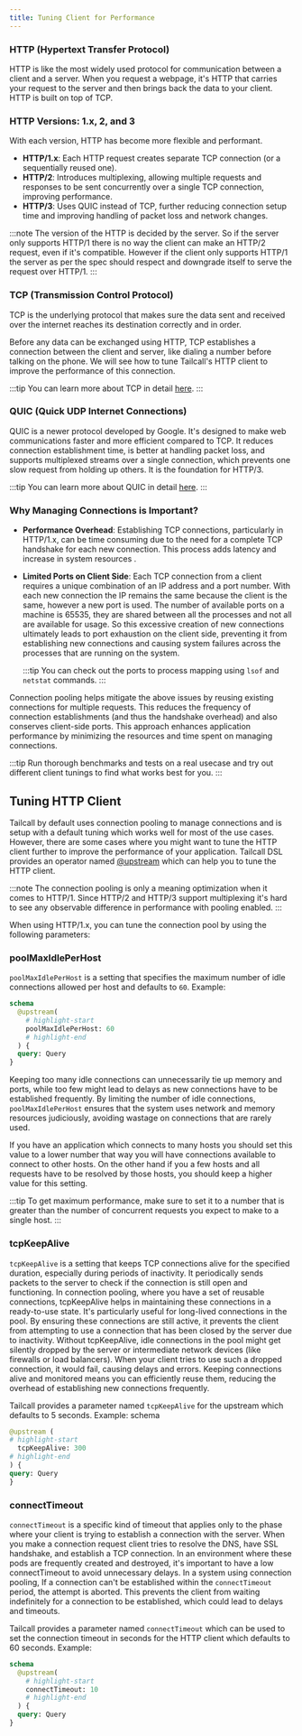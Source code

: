 ```yaml
---
title: Tuning Client for Performance
---
```


### HTTP (Hypertext Transfer Protocol)

HTTP is like the most widely used protocol for communication between a client and a server. When you request a webpage, it's HTTP that carries your request to the server and then brings back the data to your client. HTTP is built on top of TCP.

### HTTP Versions: 1.x, 2, and 3

With each version, HTTP has become more flexible and performant.

- **HTTP/1.x**: Each HTTP request creates separate TCP connection (or a sequentially reused one).
- **HTTP/2**:
  Introduces multiplexing, allowing multiple requests and responses to be sent concurrently over a single TCP connection, improving performance.
- **HTTP/3**:
  Uses QUIC instead of TCP, further reducing connection setup time and improving handling of packet loss and network changes.

:::note
The version of the HTTP is decided by the server. So if the server only supports HTTP/1 there is no way the client can make an HTTP/2 request, even if it's compatible. However if the client only supports HTTP/1 the server as per the spec should respect and downgrade itself to serve the request over HTTP/1.
:::

### TCP (Transmission Control Protocol)

TCP is the underlying protocol that makes sure the data sent and received over the internet reaches its destination correctly and in order.

Before any data can be exchanged using HTTP, TCP establishes a connection between the client and server, like dialing a number before talking on the phone. We will see how to tune Tailcall's HTTP client to improve the performance of this connection.

:::tip
You can learn more about TCP in detail [here](https://www.techtarget.com/searchnetworking/definition/TCP).
:::

### QUIC (Quick UDP Internet Connections)

QUIC is a newer protocol developed by Google. It's designed to make web communications faster and more efficient compared to TCP. It reduces connection establishment time, is better at handling packet loss, and supports multiplexed streams over a single connection, which prevents one slow request from holding up others. It is the foundation for HTTP/3.

:::tip
You can learn more about QUIC in detail [here](https://blog.cloudflare.com/the-road-to-quic).
:::

### Why Managing Connections is Important?

- **Performance Overhead**:
  Establishing TCP connections, particularly in HTTP/1.x, can be time consuming due to the need for a complete TCP handshake for each new connection. This process adds latency and increase in system resources .

- **Limited Ports on Client Side**:
  Each TCP connection from a client requires a unique combination of an IP address and a port number. With each new connection the IP remains the same because the client is the same, however a new port is used. The number of available ports on a machine is 65535, they are shared between all the processes and not all are available for usage. So this excessive creation of new connections ultimately leads to port exhaustion on the client side, preventing it from establishing new connections and causing system failures across the processes that are running on the system.

  :::tip
  You can check out the ports to process mapping using `lsof` and `netstat` commands.
  :::

Connection pooling helps mitigate the above issues by reusing existing connections for multiple requests. This reduces the frequency of connection establishments (and thus the handshake overhead) and also conserves client-side ports. This approach enhances application performance by minimizing the resources and time spent on managing connections.

:::tip
Run thorough benchmarks and tests on a real usecase and try out different client tunings to find what works best for you.
:::

## Tuning HTTP Client

Tailcall by default uses connection pooling to manage connections and is setup with a default tuning which works well for most of the use cases. However, there are some cases where you might want to tune the HTTP client further to improve the performance of your application. Tailcall DSL provides an operator named [@upstream] which can help you to tune the HTTP client.

[@upstream]: ../operators/upstream

:::note
The connection pooling is only a meaning optimization when it comes to HTTP/1. Since HTTP/2 and HTTP/3 support multiplexing it's hard to see any observable difference in performance with pooling enabled.
:::

When using HTTP/1.x, you can tune the connection pool by using the following parameters:

### poolMaxIdlePerHost

`poolMaxIdlePerHost` is a setting that specifies the maximum number of idle connections allowed per host and defaults to `60`. Example:

```graphql showLineNumbers
schema
  @upstream(
    # highlight-start
    poolMaxIdlePerHost: 60
    # highlight-end
  ) {
  query: Query
}
```

Keeping too many idle connections can unnecessarily tie up memory and ports, while too few might lead to delays as new connections have to be established frequently. By limiting the number of idle connections, `poolMaxIdlePerHost` ensures that the system uses network and memory resources judiciously, avoiding wastage on connections that are rarely used.

If you have an application which connects to many hosts you should set this value to a lower number that way you will have connections available to connect to other hosts. On the other hand if you a few hosts and all requests have to be resolved by those hosts, you should keep a higher value for this setting.

:::tip
To get maximum performance, make sure to set it to a number that is greater than the number of concurrent requests you expect to make to a single host.
:::

### tcpKeepAlive

`tcpKeepAlive` is a setting that keeps TCP connections alive for the specified duration, especially during periods of inactivity. It periodically sends packets to the server to check if the connection is still open and functioning. In connection pooling, where you have a set of reusable connections, tcpKeepAlive helps in maintaining these connections in a ready-to-use state. It's particularly useful for long-lived connections in the pool. By ensuring these connections are still active, it prevents the client from attempting to use a connection that has been closed by the server due to inactivity. Without tcpKeepAlive, idle connections in the pool might get silently dropped by the server or intermediate network devices (like firewalls or load balancers). When your client tries to use such a dropped connection, it would fail, causing delays and errors. Keeping connections alive and monitored means you can efficiently reuse them, reducing the overhead of establishing new connections frequently.

Tailcall provides a parameter named `tcpKeepAlive` for the upstream which defaults to 5 seconds. Example:
schema

```graphql
@upstream (
# highlight-start
  tcpKeepAlive: 300
# highlight-end
) {
query: Query
}

```

### connectTimeout

`connectTimeout` is a specific kind of timeout that applies only to the phase where your client is trying to establish a connection with the server. When you make a connection request client tries to resolve the DNS, have SSL handshake, and establish a TCP connection. In an environment where these pods are frequently created and destroyed, it's important to have a low connectTimeout to avoid unnecessary delays. In a system using connection pooling, If a connection can't be established within the `connectTimeout` period, the attempt is aborted. This prevents the client from waiting indefinitely for a connection to be established, which could lead to delays and timeouts.

Tailcall provides a parameter named `connectTimeout` which can be used to set the connection timeout in seconds for the HTTP client which defaults to 60 seconds. Example:

```graphql showLineNumbers
schema
  @upstream(
    # highlight-start
    connectTimeout: 10
    # highlight-end
  ) {
  query: Query
}
```
